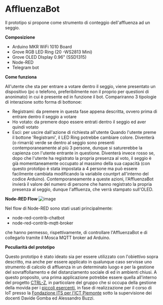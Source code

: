 # AffluenzaBot
Il prototipo si propone come strumento di conteggio dell'affluenza ad un seggio.

**Composizione**
 - Arduino MKR WiFi 1010 Board
 - Grove RGB LED Ring (20 -WS2813 Mini)
 - Grove OLED DIsplay 0.96" (SSD1315)
 - Node-RED
 - Telegram bot


**Come funziona**

All'utente che sta per entrare a votare dentro il seggio, viene presentato un dispositivo (pc o telefono, preferibilmente non il proprio per questioni di anonimato) in cui è presente ed in funzione il bot. Compariranno 3 tipologie di interazione sotto forma di bottonoe:
- Registrami: da premere in questa fase appena descritta, ovvero prima di entrare dentro il seggio a votare
- Ho votato: da premere dopo essere entrati dentro il seggio ed aver quindi votato
- Esci: per uscire dall'azione di richiesta all'utente
Quando l'utente preme il bottone 'Registrami', il LED Ring potrebbe cambiare colore. Diventerà (o rimarrà) verde se dentro al seggio sono presenti contemporaneamente al più 3 persone, dunque si saturerebbe la capienza con l'utente entrante in questione. Diventerà invece rosso se, dopo che l'utente ha registrato la propria presenza al voto, il seggio è già momentaneamente occupato al massimo della sua capacità (con questo prototipo è stata impostata a 4 persone ma può essere facilmente cambiata modificando la variabile countprt all'interno del codice Arduino).
Contemporaneamente a queste azioni, l'AffluenzaBot invierà il valore del numero di persone che hanno registrato la propria presenza al seggio, dunque l'affluenza, che verrà stampato sull'OLED.


**Node-RED Flow**
![image](https://user-images.githubusercontent.com/59685328/95746407-06496380-0c97-11eb-8469-19bc0ce6be9c.png)

Nel flow di Node-RED sono stati usati principalmente:
- node-red-contrib-chatbot
- node-red-contrib-mqtt-broker

che hanno permesso, rispettivamente, di controllare l'AffluenzaBot e di collegarlo tramite il Mosca MQTT broker ad Arduino.


**Peculiarità del prototipo**

Questo prototipo è stato ideato sia per essere utilizzato con l'obiettivo sopra descritto, ma anche per essere applicato in qualunque caso servisse uno strumento di calcolo di affluenza in un determinato luogo e per la gestione del sovraffollamento e del distanziamento sociale di ed in ambienti chiusi. A questo proposito, una prima applicazione potrebbe essere quella all'interno del progetto [CTRL-Z](https://ctrl-z.netlify.app/), in particolare del gruppo che si occupa della gestione della movida per i [piccoli esercenti](https://ctrl-z.netlify.app/docs/gruppo-2/), in fase di realizzazione per il corso di IoT presso la [Fondazione ITS per l'ICT Piemonte](https://www.its-ictpiemonte.it/) sotto la supervisione dei docenti Davide Gomba ed Alessandro Buzzi.
